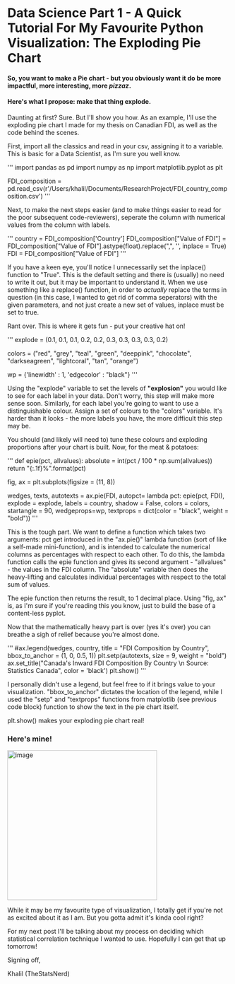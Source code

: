# Data Science Part 1 - A Quick Tutorial For My Favourite Python Visualization: The **Exploding Pie Chart**

#### So, you want to make a Pie chart - but you obviously want it do be more impactful, more interesting, more *pizzaz*.

#### Here's what I propose: make that thing explode. 
Daunting at first? Sure. But I'll show you how.
As an example, I'll use the exploding pie chart I made for my thesis on Canadian FDI, as well as the code behind the scenes.
 
First, import all the classics and read in your csv, assigning it to a variable. This is basic for a Data Scientist, as I'm sure you well know.

'''
import pandas as pd
import numpy as np
import matplotlib.pyplot as plt

FDI_composition = pd.read_csv(r'/Users/khalil/Documents/ResearchProject/FDI_country_composition.csv')
'''

Next, to make the next steps easier (and to make things easier to read for the poor subsequent code-reviewers), seperate the column with numerical values from the column with labels.

'''
country = FDI_composition['Country']
FDI_composition["Value of FDI"] = FDI_composition["Value of FDI"].astype(float).replace(",", '', inplace = True)
FDI = FDI_composition["Value of FDI"]
'''

If you have a keen eye, you'll notice I unnecessarily set the inplace() function to "True". This is the default setting and there is (usually) no need to write it out, but it may be important to understand it.
When we use something like a replace() function, in order to _actually_ replace the terms in question (in this case, I wanted to get rid of comma seperators) with the given parameters, and not just create a new set of values, inplace must be set to true.

Rant over. This is where it gets fun - put your creative hat on!

'''
explode = (0.1, 0.1, 0.1, 0.2, 0.2, 0.3, 0.3, 0.3, 0.3, 0.2)

colors = ("red", "grey", "teal", "green", "deeppink", "chocolate", "darkseagreen", "lightcoral", "tan", "orange")

wp = {'linewidth' : 1, 'edgecolor' : "black"}
'''

Using the "explode" variable to set the levels of __"explosion"__ you would like to see for each label in your data. Don't worry, this step will make more sense soon.
Similarly, for each label you're going to want to use a distinguishable colour. Assign a set of colours to the "colors" variable. It's harder than it looks - the more labels you have, the more difficult this step may be.

You should (and likely will need to) tune these colours and exploding proportions after your chart is built. 
Now, for the meat & potatoes:

'''
def epie(pct, allvalues):
    absolute = int(pct / 100 * np.sum(allvalues))
    return "{:.1f}%".format(pct)

fig, ax = plt.subplots(figsize = (11, 8))

wedges, texts, autotexts = ax.pie(FDI, autopct= lambda pct: epie(pct, FDI), explode = explode, labels = country, shadow = False, colors = colors, startangle = 90, wedgeprops=wp, textprops = dict(color = "black", weight = "bold"))
'''

This is the tough part. We want to define a function which takes two arguments: pct get introduced in the "ax.pie()" lambda function (sort of like a self-made mini-function), and is intended to calculate the numerical columns as percentages with respect to each other.
To do this, the lambda function calls the epie function and gives its second argument - "allvalues" - the values in the FDI column. The "absolute" variable then does the heavy-lifting and calculates individual percentages with respect to the total sum of values.

The epie function then returns the result, to 1 decimal place.
Using "fig, ax" is, as I'm sure if you're reading this you know, just to build the base of a content-less pyplot.


Now that the mathematically heavy part is over (yes it's over) you can breathe a sigh of relief because you're almost done.

'''
#ax.legend(wedges, country, title = "FDI Composition by Country", bbox_to_anchor = (1, 0, 0.5, 1))
plt.setp(autotexts, size = 9, weight = "bold")
ax.set_title("Canada's Inward FDI Composition By Country \n Source: Statistics Canada", color = 'black')
plt.show()
'''

I personally didn't use a legend, but feel free to if it brings value to your visualization.
"bbox_to_anchor" dictates the location of the legend, while I used the "setp" and "textprops" functions from matplotlib (see previous code block) function to show the text in the pie chart itself.

plt.show() makes your exploding pie chart real!

### Here's mine! 

<img width="339" alt="image" src="https://user-images.githubusercontent.com/44441178/195229009-290f0a35-4d82-45e5-9a14-abbe922c7782.png">


While it may be my favourite type of visualization, I totally get if you're not as excited about it as I am. But you gotta admit it's kinda cool right?


For my next post I'll be talking about my process on deciding which statistical correlation technique I wanted to use. 
Hopefully I can get that up tomorrow!

Signing off,

Khalil (TheStatsNerd)

